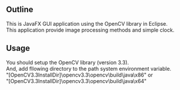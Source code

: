Outline
---------------
This is JavaFX GUI application using the OpenCV library in Eclipse.<br>
This application provide image processing methods and simple clock.

Usage
--------------
You should setup the OpenCV library (version 3.3). <br>
And, add fllowing directory to the path system environment variable.<br>
"[OpenCV3.3InstallDir]\opencv3.3\opencv\build\java\x86" or<br>
"[OpenCV3.3InstallDir]\opencv3.3\opencv\build\java\x64"
